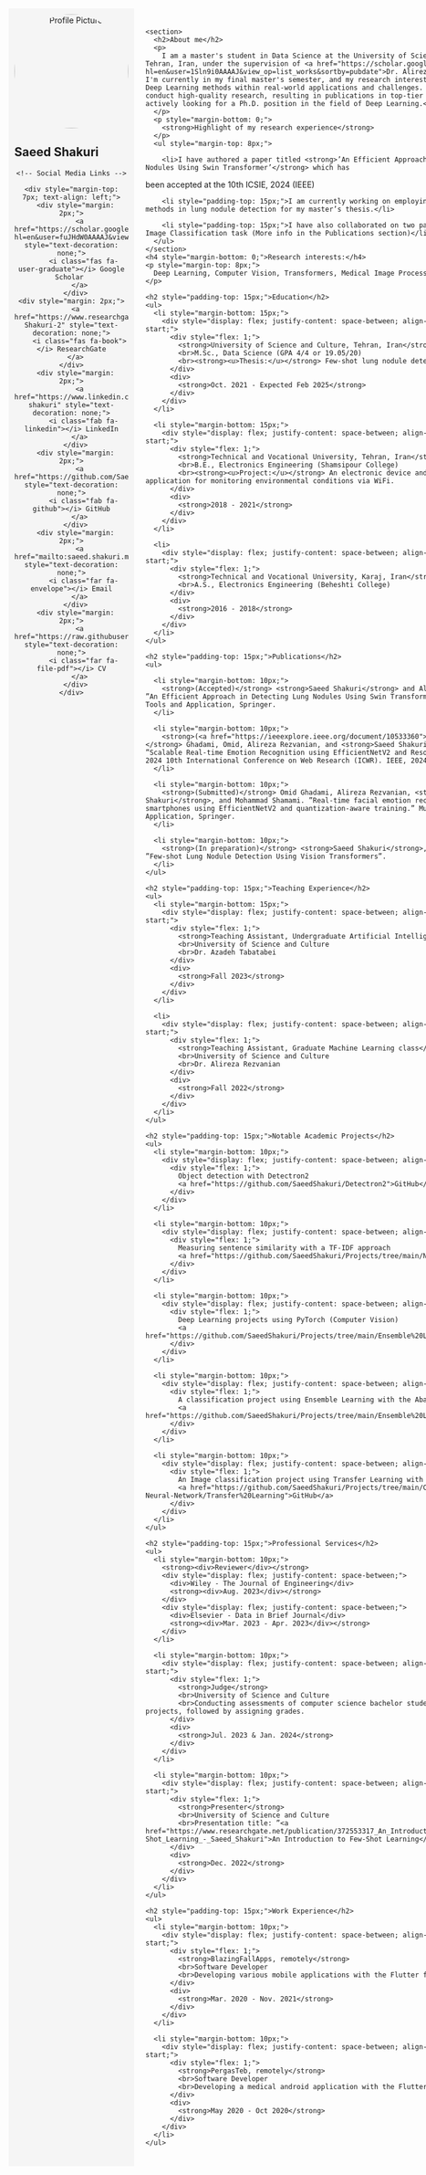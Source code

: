 <html>
<head>
<link rel='stylesheet' href='https://cdnjs.cloudflare.com/ajax/libs/font-awesome/5.15.1/css/all.min.css'>
</head>
<body>
<div style="display: flex;">
  <div style="flex: 1; padding: 10px; background-color: #f5f5f5; max-width: 200px; text-align: center;">
    <img src="assets/img/profile9.png" alt="Profile Picture" width="200" style="border-radius: 50%;">
    <h2 style="text-align: left;">Saeed Shakuri</h2>
    
    <!-- Social Media Links -->

    <div style="margin-top: 7px; text-align: left;">
      <div style="margin: 2px;">
        <a href="https://scholar.google.com/citations?hl=en&user=fuJHdW0AAAAJ&view_op=list_works&sortby=pubdate" style="text-decoration: none;">
          <i class="fas fa-user-graduate"></i> Google Scholar 
        </a>
      </div>
    <div style="margin: 2px;">
      <a href="https://www.researchgate.net/profile/Saeed-Shakuri-2" style="text-decoration: none;">
        <i class="fas fa-book"></i> ResearchGate
      </a>
    </div>
      <div style="margin: 2px;">
        <a href="https://www.linkedin.com/in/saeed-shakuri" style="text-decoration: none;">
          <i class="fab fa-linkedin"></i> LinkedIn
        </a>
      </div>
      <div style="margin: 2px;">
        <a href="https://github.com/SaeedShakuri" style="text-decoration: none;">
          <i class="fab fa-github"></i> GitHub
        </a>
      </div>
      <div style="margin: 2px;">
        <a href="mailto:saeed.shakuri.m@gmail.com" style="text-decoration: none;">
          <i class="far fa-envelope"></i> Email
        </a>
      </div>
      <div style="margin: 2px;">
        <a href="https://raw.githubusercontent.com/SaeedShakuri/SaeedShakuri.gitup.io/main/assets/img/Saeed_Shakuri_CV.pdf" style="text-decoration: none;">
          <i class="far fa-file-pdf"></i> CV
        </a>
      </div>
    </div>
  </div>
  <div style="flex: 3; padding: 20px;">

<!-- ------------------------------------------------------------------------------------------------------ -->

    <section>
      <h2>About me</h2>
      <p>
        I am a master's student in Data Science at the University of Science and Culture, Tehran, Iran, under the supervision of <a href="https://scholar.google.com/citations?hl=en&user=1Sln9i0AAAAJ&view_op=list_works&sortby=pubdate">Dr. Alireza Rezvanian</a>. I'm currently in my final master's semester, and my research interests broadly lie in Deep Learning methods within real-world applications and challenges. I would like to conduct high-quality research, resulting in publications in top-tier venues. <strong>I’m actively looking for a Ph.D. position in the field of Deep Learning.</strong>
      </p>
      <p style="margin-bottom: 0;">
        <strong>Highlight of my research experience</strong>
      </p>
      <ul style="margin-top: 8px;">
          
        <li>I have authored a paper titled <strong>’An Efficient Approach in Detecting Lung Nodules Using Swin Transformer’</strong> which has
been accepted at the 10th ICSIE, 2024 (IEEE)</li>

        <li style="padding-top: 15px;">I am currently working on employing Few-shot Learning methods in lung nodule detection for my master’s thesis.</li>
        
        <li style="padding-top: 15px;">I have also collaborated on two papers focused on the Image Classification task (More info in the Publications section)</li>        
      </ul>
    </section>
    <h4 style="margin-bottom: 0;">Research interests:</h4>
    <p style="margin-top: 8px;">
      Deep Learning, Computer Vision, Transformers, Medical Image Processing
    </p>
      
<!-- ------------------------------------------------------------------------------------------------------ -->

    <h2 style="padding-top: 15px;">Education</h2>
    <ul>
      <li style="margin-bottom: 15px;">
        <div style="display: flex; justify-content: space-between; align-items: flex-start;">
          <div style="flex: 1;">
            <strong>University of Science and Culture, Tehran, Iran</strong>
            <br>M.Sc., Data Science (GPA 4/4 or 19.05/20)
            <br><strong><u>Thesis:</u></strong> Few-shot lung nodule detection.
          </div>
          <div>
            <strong>Oct. 2021 - Expected Feb 2025</strong>
          </div>
        </div>
      </li>

      <li style="margin-bottom: 15px;">
        <div style="display: flex; justify-content: space-between; align-items: flex-start;">
          <div style="flex: 1;">
            <strong>Technical and Vocational University, Tehran, Iran</strong>
            <br>B.E., Electronics Engineering (Shamsipour College)
            <br><strong><u>Project:</u></strong> An electronic device and a mobile application for monitoring environmental conditions via WiFi.
          </div>
          <div>
            <strong>2018 - 2021</strong>
          </div>
        </div>
      </li>

      <li>
        <div style="display: flex; justify-content: space-between; align-items: flex-start;">
          <div style="flex: 1;">
            <strong>Technical and Vocational University, Karaj, Iran</strong>
            <br>A.S., Electronics Engineering (Beheshti College)
          </div>
          <div>
            <strong>2016 - 2018</strong>
          </div>
        </div>
      </li>
    </ul>

<!-- ------------------------------------------------------------------------------------------------------ -->

    <h2 style="padding-top: 15px;">Publications</h2>
    <ul>
        
      <li style="margin-bottom: 10px;">
        <strong>(Accepted)</strong> <strong>Saeed Shakuri</strong> and Alireza Rezvanian. ”An Efficient Approach in Detecting Lung Nodules Using Swin Transformer” Multimedia Tools and Application, Springer.
      </li>        
        
      <li style="margin-bottom: 10px;">
        <strong>(<a href="https://ieeexplore.ieee.org/document/10533360">Published</a>)</strong> Ghadami, Omid, Alireza Rezvanian, and <strong>Saeed Shakuri</strong>. ”Scalable Real-time Emotion Recognition using EfficientNetV2 and Resolution Scaling.” 2024 10th International Conference on Web Research (ICWR). IEEE, 2024.
      </li>
  
      <li style="margin-bottom: 10px;">
        <strong>(Submitted)</strong> Omid Ghadami, Alireza Rezvanian, <strong>Saeed Shakuri</strong>, and Mohammad Shamami. ”Real-time facial emotion recognition in smartphones using EfficientNetV2 and quantization-aware training.” Multimedia Tools and Application, Springer.
      </li>

      <li style="margin-bottom: 10px;">
        <strong>(In preparation)</strong> <strong>Saeed Shakuri</strong>, Alireza Rezvanian, ”Few-shot Lung Nodule Detection Using Vision Transformers”.
      </li>
    </ul>

<!-- ------------------------------------------------------------------------------------------------------ -->

    <h2 style="padding-top: 15px;">Teaching Experience</h2>
    <ul>
      <li style="margin-bottom: 15px;">
        <div style="display: flex; justify-content: space-between; align-items: flex-start;">
          <div style="flex: 1;">
            <strong>Teaching Assistant, Undergraduate Artificial Intelligence class</strong>
            <br>University of Science and Culture
            <br>Dr. Azadeh Tabatabei
          </div>
          <div>
            <strong>Fall 2023</strong>
          </div>
        </div>
      </li>
  
      <li>
        <div style="display: flex; justify-content: space-between; align-items: flex-start;">
          <div style="flex: 1;">
            <strong>Teaching Assistant, Graduate Machine Learning class</strong>
            <br>University of Science and Culture
            <br>Dr. Alireza Rezvanian
          </div>
          <div>
            <strong>Fall 2022</strong>
          </div>
        </div>
      </li>
    </ul>

<!-- ------------------------------------------------------------------------------------------------------ -->

    <h2 style="padding-top: 15px;">Notable Academic Projects</h2>
    <ul>
      <li style="margin-bottom: 10px;">
        <div style="display: flex; justify-content: space-between; align-items: center;">
          <div style="flex: 1;">
            Object detection with Detectron2
            <a href="https://github.com/SaeedShakuri/Detectron2">GitHub</a>
          </div>
        </div>
      </li>
    
      <li style="margin-bottom: 10px;">
        <div style="display: flex; justify-content: space-between; align-items: center;">
          <div style="flex: 1;">
            Measuring sentence similarity with a TF-IDF approach
            <a href="https://github.com/SaeedShakuri/Projects/tree/main/NLP">GitHub</a>
          </div>
        </div>
      </li>

      <li style="margin-bottom: 10px;">
        <div style="display: flex; justify-content: space-between; align-items: center;">
          <div style="flex: 1;">
            Deep Learning projects using PyTorch (Computer Vision)
            <a href="https://github.com/SaeedShakuri/Projects/tree/main/Ensemble%20Learning">GitHub</a>
          </div>
        </div>
      </li>

      <li style="margin-bottom: 10px;">
        <div style="display: flex; justify-content: space-between; align-items: center;">
          <div style="flex: 1;">
            A classification project using Ensemble Learning with the Abalone dataset
            <a href="https://github.com/SaeedShakuri/Projects/tree/main/Ensemble%20Learning">GitHub</a>
          </div>
        </div>
      </li>

      <li style="margin-bottom: 10px;">
        <div style="display: flex; justify-content: space-between; align-items: center;">
          <div style="flex: 1;">
            An Image classification project using Transfer Learning with ResNet50
            <a href="https://github.com/SaeedShakuri/Projects/tree/main/Convolutional-Neural-Network/Transfer%20Learning">GitHub</a>
          </div>
        </div>
      </li>
    </ul>

<!-- ------------------------------------------------------------------------------------------------------ -->

    <h2 style="padding-top: 15px;">Professional Services</h2>
    <ul>
      <li style="margin-bottom: 10px;">
        <strong><div>Reviewer</div></strong>
        <div style="display: flex; justify-content: space-between;">
          <div>Wiley - The Journal of Engineering</div>
          <strong><div>Aug. 2023</div></strong>
        </div>
        <div style="display: flex; justify-content: space-between;">
          <div>Elsevier - Data in Brief Journal</div>
          <strong><div>Mar. 2023 - Apr. 2023</div></strong>
        </div>
      </li>

      <li style="margin-bottom: 10px;">
        <div style="display: flex; justify-content: space-between; align-items: flex-start;">
          <div style="flex: 1;">
            <strong>Judge</strong>
            <br>University of Science and Culture
            <br>Conducting assessments of computer science bachelor students’ final projects, followed by assigning grades.
          </div>
          <div>
            <strong>Jul. 2023 & Jan. 2024</strong>
          </div>
        </div>
      </li>

      <li style="margin-bottom: 10px;">
        <div style="display: flex; justify-content: space-between; align-items: flex-start;">
          <div style="flex: 1;">
            <strong>Presenter</strong>
            <br>University of Science and Culture
            <br>Presentation title: ”<a href="https://www.researchgate.net/publication/372553317_An_Introduction_to_Few-Shot_Learning_-_Saeed_Shakuri">An Introduction to Few-Shot Learning</a>”
          </div>
          <div>
            <strong>Dec. 2022</strong>
          </div>
        </div>
      </li>
    </ul>

<!-- ------------------------------------------------------------------------------------------------------ -->

    <h2 style="padding-top: 15px;">Work Experience</h2>
    <ul>
      <li style="margin-bottom: 10px;">
        <div style="display: flex; justify-content: space-between; align-items: flex-start;">
          <div style="flex: 1;">
            <strong>BlazingFallApps, remotely</strong>
            <br>Software Developer
            <br>Developing various mobile applications with the Flutter framework
          </div>
          <div>
            <strong>Mar. 2020 - Nov. 2021</strong>
          </div>
        </div>
      </li>
  
      <li style="margin-bottom: 10px;">
        <div style="display: flex; justify-content: space-between; align-items: flex-start;">
          <div style="flex: 1;">
            <strong>PergasTeb, remotely</strong>
            <br>Software Developer
            <br>Developing a medical android application with the Flutter framework
          </div>
          <div>
            <strong>May 2020 - Oct 2020</strong>
          </div>
        </div>
      </li>
    </ul>
  </div>
</div>
</body>
</html>
